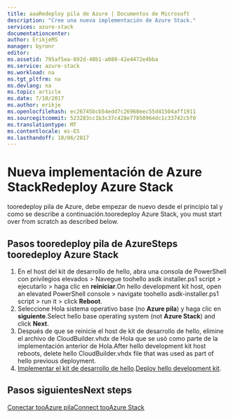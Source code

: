 ```yaml
---
title: aaaRedeploy pila de Azure | Documentos de Microsoft
description: "Cree una nueva implementación de Azure Stack."
services: azure-stack
documentationcenter: 
author: ErikjeMS
manager: byronr
editor: 
ms.assetid: 795af5ea-892d-40b1-a080-42e4472e4bba
ms.service: azure-stack
ms.workload: na
ms.tgt_pltfrm: na
ms.devlang: na
ms.topic: article
ms.date: 7/10/2017
ms.author: erikje
ms.openlocfilehash: ec26745bcb54edd7c26960eec55d41504aff1911
ms.sourcegitcommit: 523283cc1b3c37c428e77850964dc1c33742c5f0
ms.translationtype: MT
ms.contentlocale: es-ES
ms.lasthandoff: 10/06/2017
---
```

# <a name="redeploy-azure-stack"></a><span data-ttu-id="d5468-103">Nueva implementación de Azure Stack</span><span class="sxs-lookup"><span data-stu-id="d5468-103">Redeploy Azure Stack</span></span>
<span data-ttu-id="d5468-104">tooredeploy pila de Azure, debe empezar de nuevo desde el principio tal y como se describe a continuación.</span><span class="sxs-lookup"><span data-stu-id="d5468-104">tooredeploy Azure Stack, you must start over from scratch as described below.</span></span>

## <a name="steps-tooredeploy-azure-stack"></a><span data-ttu-id="d5468-105">Pasos tooredeploy pila de Azure</span><span class="sxs-lookup"><span data-stu-id="d5468-105">Steps tooredeploy Azure Stack</span></span>
1. <span data-ttu-id="d5468-106">En el host del kit de desarrollo de hello, abra una consola de PowerShell con privilegios elevados > Navegue toohello asdk installer.ps1 script > ejecutarlo > haga clic en **reiniciar**.</span><span class="sxs-lookup"><span data-stu-id="d5468-106">On hello development kit host, open an elevated PowerShell console > navigate toohello asdk-installer.ps1 script > run it > click **Reboot**.</span></span>
2. <span data-ttu-id="d5468-107">Seleccione Hola sistema operativo base (no **Azure pila**) y haga clic en **siguiente**.</span><span class="sxs-lookup"><span data-stu-id="d5468-107">Select hello base operating system (not **Azure Stack**) and click **Next**.</span></span>
3. <span data-ttu-id="d5468-108">Después de que se reinicie el host de kit de desarrollo de hello, elimine el archivo de CloudBuilder.vhdx de Hola que se usó como parte de la implementación anterior de Hola.</span><span class="sxs-lookup"><span data-stu-id="d5468-108">After hello development kit host reboots, delete hello CloudBuilder.vhdx file that was used as part of hello previous deployment.</span></span>
4. <span data-ttu-id="d5468-109">[Implementar el kit de desarrollo de hello](azure-stack-run-powershell-script.md).</span><span class="sxs-lookup"><span data-stu-id="d5468-109">[Deploy hello development kit](azure-stack-run-powershell-script.md).</span></span>

## <a name="next-steps"></a><span data-ttu-id="d5468-110">Pasos siguientes</span><span class="sxs-lookup"><span data-stu-id="d5468-110">Next steps</span></span>
[<span data-ttu-id="d5468-111">Conectar tooAzure pila</span><span class="sxs-lookup"><span data-stu-id="d5468-111">Connect tooAzure Stack</span></span>](azure-stack-connect-azure-stack.md)

